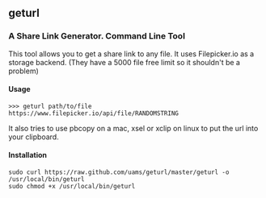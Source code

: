 ## geturl
### A Share Link Generator. Command Line Tool
 
This tool allows you to get a share link to any file. It uses Filepicker.io as a storage backend. (They have a 5000 file free limit so it shouldn't be a problem)

#### Usage

    >>> geturl path/to/file
    https://www.filepicker.io/api/file/RANDOMSTRING

It also tries to use pbcopy on a mac, xsel or xclip on linux to put the url into your clipboard.


#### Installation

    sudo curl https://raw.github.com/uams/geturl/master/geturl -o /usr/local/bin/geturl
    sudo chmod +x /usr/local/bin/geturl
